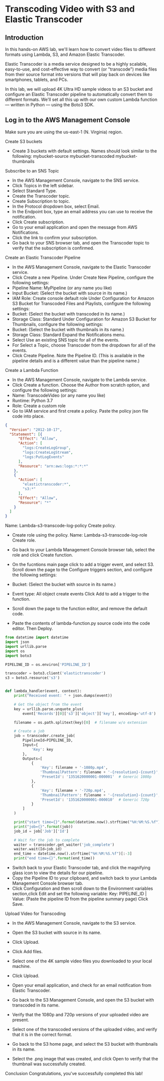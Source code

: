 # Transcoding Video with S3 and Elastic Transcoder

## Introduction

In this hands-on AWS lab, we'll learn how to convert video files to different formats using Lambda, S3, and Amazon Elastic Transcoder.

Elastic Transcoder is a media service designed to be a highly scalable, easy-to-use, and cost-effective way to convert (or "transcode") media files from their source format into versions that will play back on devices like smartphones, tablets, and PCs.

In this lab, we will upload 4K Ultra HD sample videos to an S3 bucket and configure an Elastic Transcoder pipeline to automatically convert them to different formats. We'll set all this up with our own custom Lambda function — written in Python — using the Boto3 SDK.


## Log in to the AWS Management Console
Make sure you are using the us-east-1 (N. Virginia) region.

Create S3 buckets
- Create 3 buckets with default settings. Names should look similar to the following:
mybucket-source
mybucket-transcoded
mybucket-thumbnails


Subscribe to an SNS Topic
- In the AWS Management Console, navigate to the SNS service.
- Click Topics in the left sidebar.
- Select Standard Type.
- Create the Transcoder topic.
- Create Subscription to topic.
- In the Protocol dropdown box, select Email.
- In the Endpoint box, type an email address you can use to receive the notification.
- Click Create subscription.
- Go to your email application and open the message from AWS Notifications.
- Click the link to confirm your subscription.
- Go back to your SNS browser tab, and open the Transcoder topic to verify that the subscription is confirmed.

Create an Elastic Transcoder Pipeline
- In the AWS Management Console, navigate to the Elastic Transcoder service.
- Click Create a new Pipeline.
Under Create New Pipeline, configure the following settings:
- Pipeline Name: MyPipeline (or any name you like)
- Input Bucket: (Select the bucket with source in its name.)
- IAM Role: Create console default role
Under Configuration for Amazon S3 Bucket for Transcoded Files and Playlists, configure the following settings:
- Bucket: (Select the bucket with transcoded in its name.)
- Storage Class: Standard
Under Configuration for Amazon S3 Bucket for Thumbnails, configure the following settings:
- Bucket: (Select the bucket with thumbnails in its name.)
- Storage Class: Standard
Expand the Notifications menu.
- Select Use an existing SNS topic for all of the events.
- For Select a Topic, choose Transcoder from the dropdown for all of the events.
- Click Create Pipeline.
Note the Pipeline ID. (This is available in the pipeline details and is a different value than the pipeline name.)

Create a Lambda Function
- In the AWS Management Console, navigate to the Lambda service.
- Click Create a function.
Choose the Author from scratch option, and configure the following settings:
- Name: TranscodeVideo (or any name you like)
- Runtime: Python 3.7
- Role: Create a custom role
- Go to IAM service and first create a policy. Paste the policy json file code into place.

```json
{
  "Version": "2012-10-17",
  "Statement": [{
      "Effect": "Allow",
      "Action": [
        "logs:CreateLogGroup",
        "logs:CreateLogStream",
        "logs:PutLogEvents"
      ],
      "Resource": "arn:aws:logs:*:*:*"
    },
    {
      "Action": [
        "elastictranscoder:*",
        "s3:*"
      ],
      "Effect": "Allow",
      "Resource": "*"
    }
  ]
}
```


Name: Lambda-s3-transcode-log-policy
Create policy.

- Create role using the policy.
Name: Lambda-s3-transcode-log-role
Create role.
- Go back to your Lambda Management Console browser tab, select the role and click Create function.
- On the fucntions main page click to add a trigger event, and select S3.
Scroll down the page to the Configure triggers section, and configure the following settings:
- Bucket: (Select the bucket with source in its name.)
- Event type: All object create events
Click Add to add a trigger to the function.

- Scroll down the page to the function editor, and remove the default code.
- Paste the contents of lambda-function.py source code into the code editor. Then Deploy.

```python
from datetime import datetime
import json
import urllib.parse
import os
import boto3

PIPELINE_ID = os.environ['PIPELINE_ID']

transcoder = boto3.client('elastictranscoder')
s3 = boto3.resource('s3')


def lambda_handler(event, context):
    print("Received event: " + json.dumps(event))

    # Get the object from the event
    key = urllib.parse.unquote_plus(
        event['Records'][0]['s3']['object']['key'], encoding='utf-8')

    filename = os.path.splitext(key)[0]  # filename w/o extension

    # Create a job
    job = transcoder.create_job(
        PipelineId=PIPELINE_ID,
        Input={
            'Key': key
        },
        Outputs=[
            {
                'Key': filename + '-1080p.mp4',
                'ThumbnailPattern': filename + '-{resolution}-{count}',
                'PresetId': '1351620000001-000001'  # Generic 1080p
            },
            {
                'Key': filename + '-720p.mp4',
                'ThumbnailPattern': filename + '-{resolution}-{count}',
                'PresetId': '1351620000001-000010'  # Generic 720p
            }
        ]
    )

    print("start time={}".format(datetime.now().strftime("%H:%M:%S.%f")[:-3]))
    print("job={}".format(job))
    job_id = job['Job']['Id']

    # Wait for the job to complete
    waiter = transcoder.get_waiter('job_complete')
    waiter.wait(Id=job_id)
    end_time = datetime.now().strftime("%H:%M:%S.%f")[:-3]
    print("end time={}".format(end_time))
```

- Switch back to your Elastic Transcoder tab, and click the magnifying glass icon to view the details for our pipeline.
- Copy the Pipeline ID to your clipboard, and switch back to your Lambda Management Console browser tab.
- Click Configuration and then scroll down to the Environment variables section,click Edit and set the following variable:
Key: PIPELINE_ID | Value: (Paste the pipeline ID from the pipeline summary page)
Click Save.

>>
Upload Video for Transcoding
- In the AWS Management Console, navigate to the S3 service.
- Open the S3 bucket with source in its name.
- Click Upload.
- Click Add files.
- Select one of the 4K sample video files you downloaded to your local machine.
- Click Upload.

- Open your email application, and check for an email notification from Elastic Transcoder.
- Go back to the S3 Management Console, and open the S3 bucket with transcoded in its name.
- Verify that the 1080p and 720p versions of your uploaded video are present.
- Select one of the transcoded versions of the uploaded video, and verify that it is in the correct format.
- Go back to the S3 home page, and select the S3 bucket with thumbnails in its name.
- Select the .png image that was created, and click Open to verify that the thumbnail was successfully created.

Conclusion
Congratulations, you've successfully completed this lab!